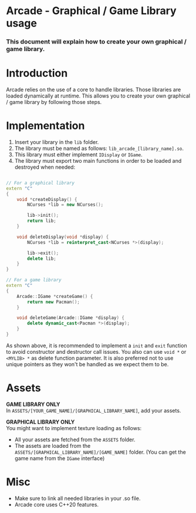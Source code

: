 # Arcade - Graphical / Game Library usage

### This document will explain how to create your own graphical / game library.

# Introduction

Arcade relies on the use of a core to handle libraries. Those libraries are
loaded dynamically at runtime. This allows you to create your own graphical /
game library by following those steps.

# Implementation

1. Insert your library in the `lib` folder.
2. The library must be named as follows: `lib_arcade_[library_name].so`.
3. This library must either implement `IDisplay` or `IGame`.
4. The library must export two main functions in order to be loaded and
   destroyed when needed:
```c++

// For a graphical library
extern "C"
{
    void *createDisplay() {
        NCurses *lib = new NCurses();

        lib->init();
        return lib;
    }

    void deleteDisplay(void *display) {
        NCurses *lib = reinterpret_cast<NCurses *>(display);

        lib->exit();
        delete lib;
    }
}

// For a game library
extern "C"
{
    Arcade::IGame *createGame() {
        return new Pacman();
    }

    void deleteGame(Arcade::IGame *display) {
        delete dynamic_cast<Pacman *>(display);
    }
}
```
As shown above, it is recommended to implement a `init` and `exit` function to
avoid constructor and destructor call issues.
You also can use `void *` or `<MYLIB> *` as delete function parameter.
It is also preferred not to use unique pointers as they won't be handled as
we expect them to be.

# Assets

**GAME LIBRARY ONLY** <br />
In `ASSETS/[YOUR_GAME_NAME]/[GRAPHICAL_LIBRARY_NAME]`, add your assets.


**GRAPHICAL LIBRARY ONLY** <br />
You might want to implement texture loading as follows:
- All your assets are fetched from the `ASSETS` folder.
- The assets are loaded from the `ASSETS/[GRAPHICAL_LIBRARY_NAME]/[GAME_NAME]`
  folder. (You can get the game name from the `IGame` interface)

# Misc

- Make sure to link all needed libraries in your .so file.
- Arcade core uses C++20 features.